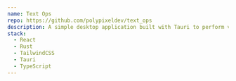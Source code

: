 ```yaml
---
name: Text Ops
repo: https://github.com/polypixeldev/text_ops
description: A simple desktop application built with Tauri to perform various operations on text
stack:
  - React
  - Rust
  - TailwindCSS
  - Tauri
  - TypeScript
---
```


<!--add additonal information about Text Ops-->
